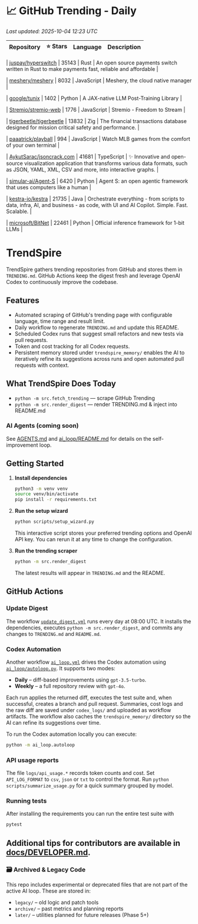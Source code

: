 <!-- TRENDING_START -->
# 📈 GitHub Trending - Daily

_Last updated: 2025-10-04 12:23 UTC_

| Repository | ⭐ Stars | Language | Description |
|------------|--------:|----------|-------------|

| [juspay/hyperswitch](https://github.com/juspay/hyperswitch) | 35143 | Rust | An open source payments switch written in Rust to make payments fast, reliable and affordable |

| [meshery/meshery](https://github.com/meshery/meshery) | 8032 | JavaScript | Meshery, the cloud native manager |

| [google/tunix](https://github.com/google/tunix) | 1402 | Python | A JAX-native LLM Post-Training Library |

| [Stremio/stremio-web](https://github.com/Stremio/stremio-web) | 1776 | JavaScript | Stremio - Freedom to Stream |

| [tigerbeetle/tigerbeetle](https://github.com/tigerbeetle/tigerbeetle) | 13832 | Zig | The financial transactions database designed for mission critical safety and performance. |

| [paaatrick/playball](https://github.com/paaatrick/playball) | 994 | JavaScript | Watch MLB games from the comfort of your own terminal |

| [AykutSarac/jsoncrack.com](https://github.com/AykutSarac/jsoncrack.com) | 41681 | TypeScript | ✨ Innovative and open-source visualization application that transforms various data formats, such as JSON, YAML, XML, CSV and more, into interactive graphs. |

| [simular-ai/Agent-S](https://github.com/simular-ai/Agent-S) | 6420 | Python | Agent S: an open agentic framework that uses computers like a human |

| [kestra-io/kestra](https://github.com/kestra-io/kestra) | 21735 | Java | Orchestrate everything - from scripts to data, infra, AI, and business - as code, with UI and AI Copilot. Simple. Fast. Scalable. |

| [microsoft/BitNet](https://github.com/microsoft/BitNet) | 22461 | Python | Official inference framework for 1-bit LLMs |
<!-- TRENDING_END -->

# TrendSpire

TrendSpire gathers trending repositories from GitHub and stores them in `TRENDING.md`. GitHub Actions keep the digest fresh and leverage OpenAI Codex to continuously improve the codebase.

## Features

- Automated scraping of GitHub's trending page with configurable language, time range and result limit.
- Daily workflow to regenerate `TRENDING.md` and update this README.
- Scheduled Codex runs that suggest small refactors and new tests via pull requests.
- Token and cost tracking for all Codex requests.
- Persistent memory stored under `trendspire_memory/` enables the AI to
  iteratively refine its suggestions across runs and open automated pull
  requests with context.

## What TrendSpire Does Today

- `python -m src.fetch_trending` — scrape GitHub Trending
- `python -m src.render_digest` — render TRENDING.md & inject into README.md

### AI Agents (coming soon)
See [AGENTS.md](./AGENTS.md) and [ai_loop/README.md](./ai_loop/README.md) for details on the self-improvement loop.

## Getting Started

1. **Install dependencies**
   ```bash
   python3 -m venv venv
   source venv/bin/activate
   pip install -r requirements.txt
   ```

2. **Run the setup wizard**
   ```bash
   python scripts/setup_wizard.py
   ```
   This interactive script stores your preferred trending options and OpenAI API key.
   You can rerun it at any time to change the configuration.

3. **Run the trending scraper**
   ```bash
   python -m src.render_digest
   ```
   The latest results will appear in `TRENDING.md` and the README.


## GitHub Actions

### Update Digest

The workflow [`update_digest.yml`](.github/workflows/update_digest.yml) runs every day at 08:00 UTC. It installs the dependencies, executes `python -m src.render_digest`, and commits any changes to `TRENDING.md` and `README.md`.

### Codex Automation

Another workflow [`ai_loop.yml`](.github/workflows/ai_loop.yml) drives the Codex automation using [`ai_loop/autoloop.py`](ai_loop/autoloop.py). It supports two modes:

- **Daily** – diff-based improvements using `gpt-3.5-turbo`.
- **Weekly** – a full repository review with `gpt-4o`.

Each run applies the returned diff, executes the test suite and, when successful, creates a branch and pull request. Summaries, cost logs and the raw diff are saved under `codex_logs/` and uploaded as workflow artifacts. The workflow also caches the `trendspire_memory/` directory so the AI can refine its suggestions over time.

To run the Codex automation locally you can execute:

```bash
python -m ai_loop.autoloop
```

### API usage reports

The file `logs/api_usage.*` records token counts and cost. Set `API_LOG_FORMAT`
to `csv`, `json` or `txt` to control the format. Run `python
scripts/summarize_usage.py` for a quick summary grouped by model.

### Running tests

After installing the requirements you can run the entire test suite with

```bash
pytest
```

Additional tips for contributors are available in
[docs/DEVELOPER.md](docs/DEVELOPER.md).
---

### 🗃 Archived & Legacy Code

This repo includes experimental or deprecated files that are not part of the active AI loop. These are stored in:

- `legacy/` – old logic and patch tools
- `archive/` – past metrics and planning reports
- `later/` – utilities planned for future releases (Phase 5+)
